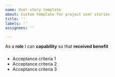 ```yaml
---
name: User story template
about: Custom template for project user stories
title: ''
labels: ''
assignees: ''

---
```


As a **role** I can **capability** so that **received benefit**


###

- Acceptance criteria 1
- Acceptance criteria 2
- Acceptance criteria 3
